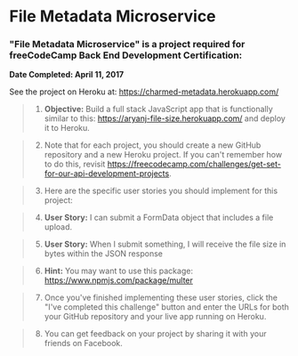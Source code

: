 # File Metadata Microservice
### "File Metadata Microservice" is a project required for freeCodeCamp Back End Development Certification:
**Date Completed: April 11, 2017**

See the project on Heroku at: https://charmed-metadata.herokuapp.com/

>1. **Objective:** Build a full stack JavaScript app that is functionally similar to this: https://aryanj-file-size.herokuapp.com/ and deploy it to Heroku.

>2. Note that for each project, you should create a new GitHub repository and a new Heroku project. If you can't remember how to do this, revisit https://freecodecamp.com/challenges/get-set-for-our-api-development-projects.

>3. Here are the specific user stories you should implement for this project:

>4. **User Story:** I can submit a FormData object that includes a file upload.

>5. **User Story:** When I submit something, I will receive the file size in bytes within the JSON response

>6. **Hint:** You may want to use this package: https://www.npmjs.com/package/multer

>7. Once you've finished implementing these user stories, click the "I've completed this challenge" button and enter the URLs for both your GitHub repository and your live app running on Heroku.

>8. You can get feedback on your project by sharing it with your friends on Facebook.
